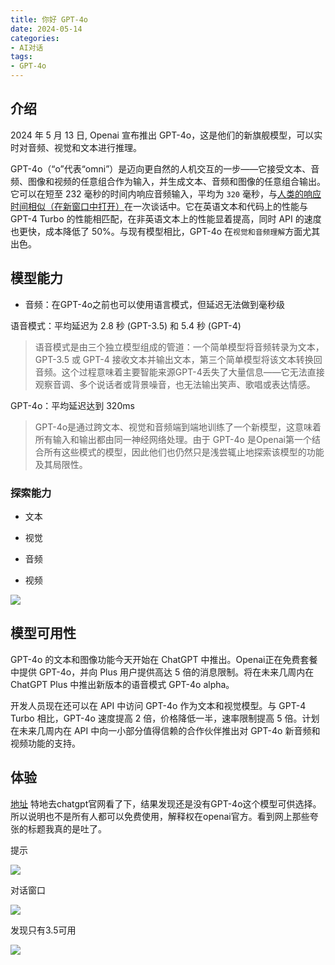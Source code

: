 ```yaml
---
title: 你好 GPT-4o
date: 2024-05-14
categories:
- AI对话
tags:
- GPT-4o
---
```


## 介绍

2024 年 5 月 13 日, Openai 宣布推出 GPT-4o，这是他们的新旗舰模型，可以实时对音频、视觉和文本进行推理。

GPT-4o（“o”代表“o​​mni”）是迈向更自然的人机交互的一步——它接受文本、音频、图像和视频的任意组合作为输入，并生成文本、音频和图像的任意组合输出。它可以在短至 232 毫秒的时间内响应音频输入，平均为 `320` 毫秒，与[人类的响应时间相似（在新窗口中打开）](https://www.pnas.org/doi/10.1073/pnas.0903616106)在一次谈话中。它在英语文本和代码上的性能与 GPT-4 Turbo 的性能相匹配，在非英语文本上的性能显着提高，同时 API 的速度也更快，成本降低了 50%。与现有模型相比，GPT-4o 在`视觉和音频理解`方面尤其出色。

## 模型能力

- 音频：在GPT-4o之前也可以使用语言模式，但延迟无法做到毫秒级

语音模式：平均延迟为 2.8 秒 (GPT-3.5) 和 5.4 秒 (GPT-4)

> 语音模式是由三个独立模型组成的管道：一个简单模型将音频转录为文本，GPT-3.5 或 GPT-4 接收文本并输出文本，第三个简单模型将该文本转换回音频。这个过程意味着主要智能来源GPT-4丢失了大量信息——它无法直接观察音调、多个说话者或背景噪音，也无法输出笑声、歌唱或表达情感。

GPT-4o：平均延迟达到 320ms

> GPT-4o是通过跨文本、视觉和音频端到端地训练了一个新模型，这意味着所有输入和输出都由同一神经网络处理。由于 GPT-4o 是Openai第一个结合所有这些模式的模型，因此他们也仍然只是浅尝辄止地探索该模型的功能及其局限性。

### 探索能力

- 文本

- 视觉

- 音频

- 视频

![](https://lianyp.fun/picture/mark-text-doc/picture/2024/05/16/screen-2024-05-16_09-33-56.496.png)

## 模型可用性

GPT-4o 的文本和图像功能今天开始在 ChatGPT 中推出。Openai正在免费套餐中提供 GPT-4o，并向 Plus 用户提供高达 5 倍的消息限制。将在未来几周内在 ChatGPT Plus 中推出新版本的语音模式 GPT-4o alpha。

开发人员现在还可以在 API 中访问 GPT-4o 作为文本和视觉模型。与 GPT-4 Turbo 相比，GPT-4o 速度提高 2 倍，价格降低一半，速率限制提高 5 倍。计划在未来几周内在 API 中向一小部分值得信赖的合作伙伴推出对 GPT-4o 新音频和视频功能的支持。

## 体验

[地址](https://chatgpt.com/) 特地去chatgpt官网看了下，结果发现还是没有GPT-4o这个模型可供选择。所以说明也不是所有人都可以免费使用，解释权在openai官方。看到网上那些夸张的标题我真的是吐了。

提示

![](https://lianyp.fun/picture/mark-text-doc/picture/2024/05/16/screen-2024-05-16_09-40-18.798.png)

对话窗口

![](https://lianyp.fun/picture/mark-text-doc/picture/2024/05/16/screen-2024-05-16_09-40-34.582.png)

发现只有3.5可用

![](https://lianyp.fun/picture/mark-text-doc/picture/2024/05/16/screen-2024-05-16_09-40-55.761.png)
